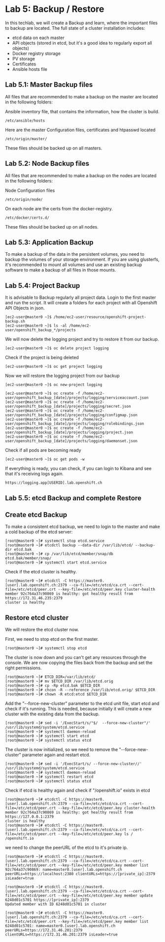 Lab 5: Backup / Restore
============

In this techlab, we will create a Backup and learn, where the important files to backup are located. The full state of a cluster installation includes:

- etcd data on each master
- API objects (stored in etcd, but it's a good idea to regularly export all objects)
- Docker registry storage
- PV storage
- Certificates
- Ansible hosts file

Lab 5.1: Master Backup files
-------------
All files that are recommended to make a backup on the master are located in the following folders:

Ansible inventory file, that contains the information, how the cluster is build. 
```
/etc/ansible/hosts
```

Here are the master Configuration files, certificates and htpasswd located
```
/etc/origin/master/
```
These files should be backed up on all masters.

Lab 5.2: Node Backup files
-------------
All files that are recommended to make a backup on the nodes are located in the following folders:

Node Configuration files
```
/etc/origin/node/
```

On each node are the certs from the docker-registry.
```
/etc/docker/certs.d/
```

These files should be backed up on all nodes.


Lab 5.3: Application Backup
-------------

To make a backup of the data in the persistent volumes, you need to backup the volumes of your storage environment. If you are using glusterfs, it's recommended to mount all volumes and use an existing backup software to make a backup of all files in those mounts.

Lab 5.4: Project Backup
-------------
It is advisable to Backup regularly all project data.
Login to the first master and run the script. It will create a folders for each project with all Openshift API Objects in json.
```
[ec2-user@master0 ~]$ /home/ec2-user/resource/openshift-project-backup.sh
[ec2-user@master0 ~]$ ls -al /home/ec2-user/openshift_backup_*/projects
```

We will now delete the logging project and try to restore it from our backup.
```
[ec2-user@master0 ~]$ oc delete project logging
```

Check if the project is being deleted
```
[ec2-user@master0 ~]$ oc get project logging
```

Now we will restore the logging project from our backup
```
[ec2-user@master0 ~]$ oc new-project logging

[ec2-user@master0 ~]$ oc create -f /home/ec2-user/openshift_backup_[date]/projects/logging/serviceaccount.json
[ec2-user@master0 ~]$ oc create -f /home/ec2-user/openshift_backup_[date]/projects/logging/secret.json
[ec2-user@master0 ~]$ oc create -f /home/ec2-user/openshift_backup_[date]/projects/logging/configmap.json 
[ec2-user@master0 ~]$ oc create -f /home/ec2-user/openshift_backup_[date]/projects/logging/rolebindings.json
[ec2-user@master0 ~]$ oc create -f /home/ec2-user/openshift_backup_[date]/projects/logging/project.json
[ec2-user@master0 ~]$ oc create -f /home/ec2-user/openshift_backup_[date]/projects/logging/daemonset.json
```
Check if all pods are becoming ready
```
[ec2-user@master0 ~]$ oc get pods -w
```

If everything is ready, you can check, if you can login to Kibana and see that it's receiving logs again.
```
https://logging.app[USERID].lab.openshift.ch
```

Lab 5.5: etcd Backup and complete Restore
-------------
## Create etcd Backup
To make a consistent etcd backup, we need to login to the master and make a cold backup of the etcd server:
```
[root@master0 ~]# systemctl stop etcd.service
[root@master0 ~]# etcdctl backup --data-dir /var/lib/etcd/ --backup-dir etcd.bak
[root@master0 ~]# cp /var/lib/etcd/member/snap/db etcd.bak/member/snap/
[root@master0 ~]# systemctl start etcd.service
```

Check if the etcd cluster is healthy.
```
[root@master0 ~]# etcdctl -C https://master0.[user].lab.openshift.ch:2379 --ca-file=/etc/etcd/ca.crt --cert-file=/etc/etcd/peer.crt --key-file=/etc/etcd/peer.key cluster-health
member 92c764a37c90869 is healthy: got healthy result from https://172.31.46.235:2379
cluster is healthy
```
## Restore etcd cluster
We will restore the etcd cluster now. 

First, we need to stop etcd on the first master.
```
[root@master0 ~]# systemctl stop etcd
```

The cluster is now down and you can't get any resources through the console. We are now copying the files back from the backup and set the right permissions.
```
[root@master0 ~]# ETCD_DIR=/var/lib/etcd/
[root@master0 ~]# mv $ETCD_DIR /var/lib/etcd.orig
[root@master0 ~]# cp -Rp etcd.bak $ETCD_DIR
[root@master0 ~]# chcon -R --reference /var/lib/etcd.orig/ $ETCD_DIR
[root@master0 ~]# chown -R etcd:etcd $ETCD_DIR
```

Add the "--force-new-cluster" parameter to the etcd unit file, start etcd and check if it's running. This is needed, because initially it will create a new cluster with the existing data from the backup. 
```
[root@master0 ~]# sed -i '/ExecStart/s/"$/  --force-new-cluster"/' /usr/lib/systemd/system/etcd.service
[root@master0 ~]# systemctl daemon-reload
[root@master0 ~]# systemctl start etcd
[root@master0 ~]# systemctl status etcd
```

The cluster is now initialized, so we need to remove the "--force-new-cluster" parameter again and restart etcd.
```
[root@master0 ~]# sed -i '/ExecStart/s/ --force-new-cluster//' /usr/lib/systemd/system/etcd.service
[root@master0 ~]# systemctl daemon-reload
[root@master0 ~]# systemctl restart etcd
[root@master0 ~]# systemctl status etcd
```

Check if etcd is healthy again and check if "/openshift.io" exists in etcd
```
[root@master0 ~]# etcdctl -C https://master0.[user].lab.openshift.ch:2379 --ca-file=/etc/etcd/ca.crt --cert-file=/etc/etcd/peer.crt --key-file=/etc/etcd/peer.key cluster-health
member 92c764a37c90869 is healthy: got healthy result from https://127.0.0.1:2379
cluster is healthy
[root@master0 ~]# etcdctl -C https://master0.[user].lab.openshift.ch:2379 --ca-file=/etc/etcd/ca.crt --cert-file=/etc/etcd/peer.crt --key-file=/etc/etcd/peer.key ls /
/openshift.io
```

we need to change the peerURL of the etcd to it's private ip.
```
[root@master0 ~]# etcdctl -C https://master0.[user].lab.openshift.ch:2379 --ca-file=/etc/etcd/ca.crt --cert-file=/etc/etcd/peer.crt --key-file=/etc/etcd/peer.key member list
92c764a37c90869: name=master0.[user].lab.openshift.ch peerURLs=https://localhost:2380 clientURLs=https://[private_ip]:2379 isLeader=true

[root@master0 ~]# etcdctl -C https://master0.[user].lab.openshift.ch:2379 --ca-file=/etc/etcd/ca.crt --cert-file=/etc/etcd/peer.crt --key-file=/etc/etcd/peer.key member update 6248d01c5701 https://[private_ip]:2379
Updated member with ID 6248d01c5701 in cluster

[root@master0 ~]# etcdctl -C https://master0.[user].lab.openshift.ch:2379 --ca-file=/etc/etcd/ca.crt --cert-file=/etc/etcd/peer.crt --key-file=/etc/etcd/peer.key member list
6248d01c5701: name=master0.[user].lab.openshift.ch peerURLs=https://172.31.46.201:2379 clientURLs=https://172.31.46.201:2379 isLeader=true
```


